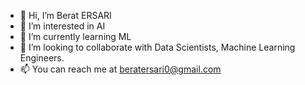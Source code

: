 - 👋 Hi, I’m Berat ERSARI
- 👀 I’m interested in AI
- 🌱 I’m currently learning ML
- 💞️ I’m looking to collaborate with Data Scientists, Machine Learning Engineers.
- 📫 You can reach me at beratersari0@gmail.com

<!---
beratersari/beratersari is a ✨ special ✨ repository because its `README.md` (this file) appears on your GitHub profile.
You can click the Preview link to take a look at your changes.
--->
